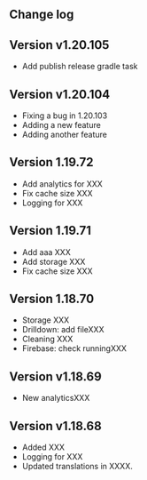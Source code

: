 ## Change log

## Version v1.20.105
  - Add publish release gradle task
  
## Version v1.20.104
  - Fixing a bug in 1.20.103
  - Adding a new feature
  - Adding another feature

## Version 1.19.72
  - Add analytics for XXX
  - Fix cache size XXX
  - Logging for XXX

## Version 1.19.71
  - Add aaa XXX
  - Add storage XXX
  - Fix cache size XXX

## Version 1.18.70
  - Storage XXX
  - Drilldown: add fileXXX
  - Cleaning XXX
  - Firebase: check runningXXX
   
## Version v1.18.69
  - New analyticsXXX

## Version v1.18.68
  - Added XXX
  - Logging for XXX
  - Updated translations in XXXX.

